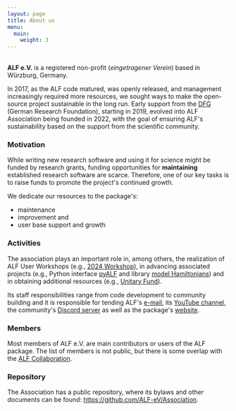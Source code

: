 ```yaml
---
layout: page
title: About us
menu:
  main:
    weight: 3
---
```


<br>
<strong>ALF e.V.</strong> is a registered non-profit (<i>eingetragener Verein</i>) based in Würzburg, Germany.
<p> </p>

In 2017, as the ALF code matured, was openly released, and management increasingly required more resources, we sought ways to make the open-source project sustainable in the long run. Early support from the <a href="https://www.dfg.de/en">DFG</a> (German Research Foundation), starting in 2019, evolved into ALF Association being founded in 2022, with the goal of ensuring ALF's sustainability based on the support from the scientific community.


### Motivation

While writing new research software and using it for science might be funded by research grants, funding opportunities for **maintaining** established research software are scarce. Therefore, one of our key tasks is to raise funds to promote the project's continued growth.

We dedicate our resources to the package's:
<ul>
<li>maintenance</li>
<li>improvement and</li>
<li>user base support and growth</li>
</ul>


### Activities

The association plays an important role in, among others, the realization of ALF User Workshops (e.g., <a href="https://alfworkshop2024.sciencesconf.org/">2024 Workshop</a>), in advancing associated projects (e.g., Python interface <a href="https://git.physik.uni-wuerzburg.de/ALF/pyALF">pyALF</a> and library <a href="http://gitpages.physik.uni-wuerzburg.de/alf/hamiltonians/front.html">model Hamiltonians</a>) and in obtaining additional resources (e.g., <a href="https://unitary.fund/grants/">Unitary Fund</a>).
<p> </p>

Its staff responsibilities range from code development to community building and it is responsible for tending ALF's <a href="mailto:tp1-alf@uni-wuerzburg.de">e-mail</a>, its <a href="https://www.youtube.com/@ALF-QMC">YouTube channel</a>, the community's <a href="https://discord.gg/VppWWEPMHa">Discord server</a> as well as the package's <a href="https://alf.physik.uni-wuerzburg.de/">website</a>.


### Members

Most members of ALF e.V. are main contributors or users of the ALF package. The list of members is not public, but there is some overlap with the [ALF Collaboration](https://gitpages.physik.uni-wuerzburg.de/ALF/ALF_Webpage/page/team/).


### Repository

The Association has a public repository, where its bylaws and other documents can be found: https://github.com/ALF-eV/Association.
